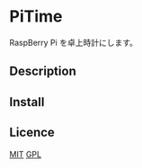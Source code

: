 PiTime
====

RaspBerry Pi を卓上時計にします。

## Description

## Install

## Licence

  [MIT](http://www.opensource.org/licenses/mit-license.php)
  [GPL](http://www.gnu.org/licenses/gpl.html)

